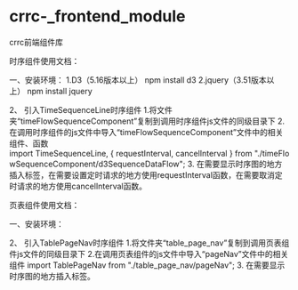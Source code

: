 # crrc-_frontend_module
crrc前端组件库

时序组件使用文档：

一、安装环境：
1.D3（5.16版本以上）
npm install d3
2.jquery（3.51版本以上）
npm install jquery

2、 引入TimeSequenceLine时序组件
1.将文件夹“timeFlowSequenceComponent”复制到调用时序组件js文件的同级目录下
2.在调用时序组件的js文件中导入“timeFlowSequenceComponent”文件中的相关组件、函数
import TimeSequenceLine, { requestInterval, cancelInterval } from "./timeFlowSequenceComponent/d3SequenceDataFlow";
3. 在需要显示时序图的地方插入<TimeSequenceLine />标签，在需要设置定时请求的地方使用requestInterval函数，在需要取消定时请求的地方使用cancelInterval函数。

页表组件使用文档：

一、安装环境：

2、 引入TablePageNav时序组件
1.将文件夹“table_page_nav”复制到调用页表组件js文件的同级目录下
2.在调用页表组件的js文件中导入“pageNav”文件中的相关组件
import TablePageNav from "./table_page_nav/pageNav";
3. 在需要显示时序图的地方插入<TablePageNav/>标签。
